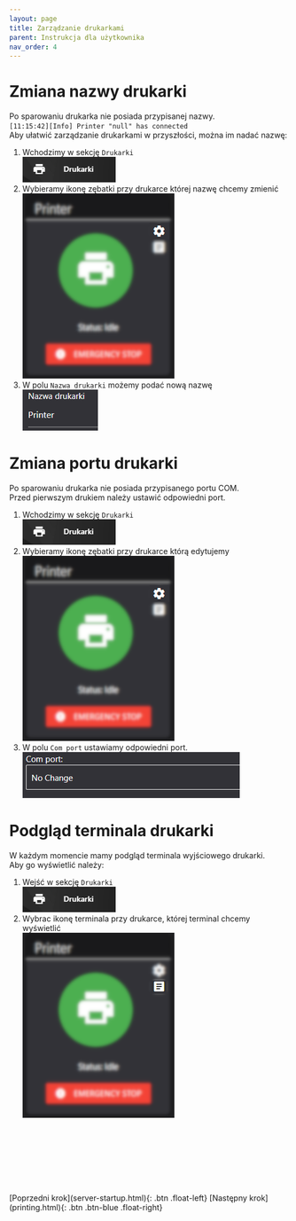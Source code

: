 ```yaml
---
layout: page
title: Zarządzanie drukarkami
parent: Instrukcja dla użytkownika
nav_order: 4
---
```

# Zmiana nazwy drukarki
Po sparowaniu drukarka nie posiada przypisanej nazwy.  
`[11:15:42][Info] Printer "null" has connected`  
Aby ułatwić zarządzanie drukarkami w przyszłości, można im nadać nazwę:
1. Wchodzimy w sekcję `Drukarki`  
![Sekcja Drukarki](assets/images/printers-section.png)
2. Wybieramy ikonę zębatki przy drukarce której nazwę chcemy zmienić  
![Sekcja Drukarki](assets/images/printer.png)
3. W polu `Nazwa drukarki` możemy podać nową nazwę  
![Sekcja Drukarki](assets/images/printer-name.png)

# Zmiana portu drukarki
Po sparowaniu drukarka nie posiada przypisanego portu COM.  
Przed pierwszym drukiem należy ustawić odpowiedni port.

1. Wchodzimy w sekcję `Drukarki`  
![Sekcja Drukarki](assets/images/printers-section.png)
2. Wybieramy ikonę zębatki przy drukarce którą edytujemy  
![Sekcja Drukarki](assets/images/printer.png)
3. W polu `Com port` ustawiamy odpowiedni port.  
![Sekcja Drukarki](assets/images/com-port.png)

# Podgląd terminala drukarki
W każdym momencie mamy podgląd terminala wyjściowego drukarki.  
Aby go wyświetlić należy:

1. Wejść w sekcję `Drukarki`  
![Sekcja Drukarki](assets/images/printers-section.png)
2. Wybrac ikonę terminala przy drukarce, której terminal chcemy wyświetlić  
![Sekcja Drukarki](assets/images/printer-terminal.png)



<br>
<br>
<br>
<br>
<br>
<br>
<br>
[Poprzedni krok](server-startup.html){: .btn .float-left}
[Następny krok](printing.html){: .btn .btn-blue .float-right}